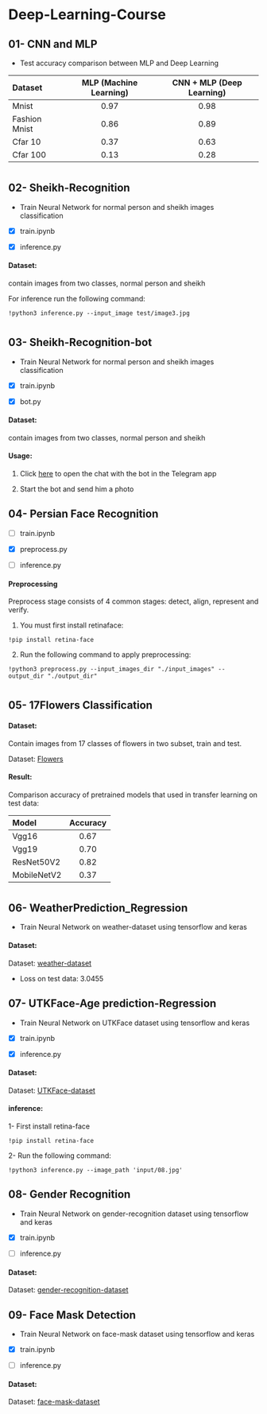 # Deep-Learning-Course

## 01- CNN and MLP

- Test accuracy comparison between MLP and Deep Learning

| Dataset | MLP (Machine Learning) | CNN + MLP (Deep Learning) |
| :---         |     :---:      |          :---: |
| Mnist  | 0.97     | 0.98    |
|Fashion Mnist     | 0.86       | 0.89    |
|Cfar 10     | 0.37       | 0.63      |
|Cfar 100     | 0.13       | 0.28      |

#

## 02- Sheikh-Recognition

- Train Neural Network for normal person and sheikh images classification

- [x] train.ipynb

- [x] inference.py

#### Dataset: 

contain images from two classes, normal person and sheikh

For inference run the following command:

```
!python3 inference.py --input_image test/image3.jpg

```

#

## 03- Sheikh-Recognition-bot

- Train Neural Network for normal person and sheikh images classification

- [x] train.ipynb

- [x] bot.py

#### Dataset:

contain images from two classes, normal person and sheikh

#### Usage:

1. Click [here](https://t.me/SheikhRecognition_bot) to open the chat with the bot in the Telegram app

2. Start the bot and send him a photo

## 04- Persian Face Recognition

- [ ] train.ipynb

- [x] preprocess.py

- [ ] inference.py

#### Preprocessing

Preprocess stage consists of 4 common stages: detect, align, represent and verify.

1. You must first install retinaface:

```
!pip install retina-face
```

2. Run the following command to apply preprocessing:

```
!python3 preprocess.py --input_images_dir "./input_images" --output_dir "./output_dir"
```

#

## 05- 17Flowers Classification

#### Dataset:

Contain images from 17 classes of flowers in two subset, train and test.

Dataset: [Flowers]( https://drive.google.com/drive/folders/1-7GcWubgmhIImiZUrghV3haBjIeLoEhf?usp=sharing)

#### Result:

Comparison accuracy of pretrained models that used in transfer learning on test data:

| Model | Accuracy |
| :---         |     :---:      |
| Vgg16  | 0.67     | 
|Vgg19     | 0.70       | 
|ResNet50V2    | 0.82       |
|MobileNetV2     | 0.37       | 

#

## 06- WeatherPrediction_Regression

- Train Neural Network on weather-dataset using tensorflow and keras

#### Dataset:

Dataset: [weather-dataset]( https://drive.google.com/drive/folders/10OdTbgLI8O-ZezfHopbpbqgJ_lI9M5D-?usp=sharing)

- Loss on test data: 3.0455

## 07- UTKFace-Age prediction-Regression

- Train Neural Network on UTKFace dataset using tensorflow and keras

- [x] train.ipynb

- [x] inference.py

#### Dataset:

Dataset: [UTKFace-dataset]( https://www.kaggle.com/jangedoo/utkface-new)


#### inference:

1- First install retina-face
```
!pip install retina-face
```

2- Run the following command:

```
!python3 inference.py --image_path 'input/08.jpg'
```

## 08- Gender Recognition

- Train Neural Network on gender-recognition dataset using tensorflow and keras

- [x] train.ipynb

- [ ] inference.py

#### Dataset:

Dataset: [gender-recognition-dataset]( https://www.kaggle.com/ashishjangra27/gender-recognition-200k-images-celeba)

## 09- Face Mask Detection

- Train Neural Network on face-mask dataset using tensorflow and keras

- [x] train.ipynb

- [ ] inference.py

#### Dataset:

Dataset: [face-mask-dataset]( ashishjangra27/face-mask-12k-images-dataset)



